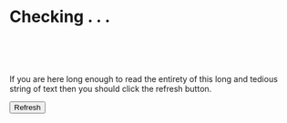 <h1 id="fileserverstatus">Checking . . .</h1>
<br><br><br>
<p>If you are here long enough to read the entirety of this long and tedious string of text then you should click the refresh button.</p>
<a href='{{ site.github.url }}'><button name='Refresh'>Refresh</button></a>
<script type='text/javascript'>
	function isSiteOnline(url,callback) {
		// try to load favicon
		var timer = setTimeout(function(){
			// timeout after 5 seconds
			callback(false);
		},5000)
		//specify image
		var img = document.createElement("img");
		img.onload = function() {
			clearTimeout(timer);
			callback(true);
		}
		//reset timer
		img.onerror = function() {
			clearTimeout(timer);
			callback(false);
		}
		// add timestamp to bust the cache
		img.src = url+"/favicon.ico?"+(new Date().getTime());
	}
	isSiteOnline("http://lunar.zapto.org",function(result){
		if(result) {
			document.getElementById('fileserverstatus').innerHTML = "Success, boi bye.";
			window.location='http://lunar.zapto.org';
		}
		else {
			document.getElementById('fileserverstatus').innerHTML = "Failed, but I got a backup, boi bye.";
			window.location='/fs-mirror';
		}
	})
</script>